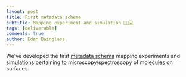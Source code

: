 ```yaml
---
layout: post
title: First metadata schema
subtitle: Mapping experiment and simulation 🧪🔄️💻
tags: [deliverable]
comments: true
author: Edan Bainglass
---
```


We've developed the first [metadata schema](https://github.com/nanotech-empa/nanotech-premise) mapping experiments and simulations pertaining to microscopy/spectroscopy of molecules on surfaces.
